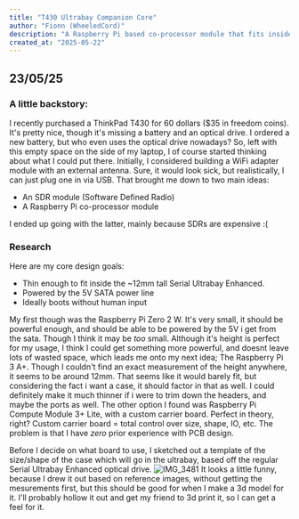 ```yaml
---
title: "T430 Ultrabay Companion Core"
author: "Fionn (WheeledCord)"
description: "A Raspberry Pi based co-processor module that fits inside the ThinkPad T430 (And hopefully similar models) Ultrabay."
created_at: "2025-05-22"
---
```


## 23/05/25
### A little backstory:

I recently purchased a ThinkPad T430 for 60 dollars ($35 in freedom coins). It's pretty nice, though it's missing a battery and an optical drive. I ordered a new battery, but who even uses the optical drive nowadays? So, left with this empty space on the side of my laptop, I of course started thinking about what I could put there. Initially, I considered building a WiFi adapter module with an external antenna. Sure, it would look sick, but realistically, I can just plug one in via USB. That brought me down to two main ideas:

- An SDR module (Software Defined Radio)
- A Raspberry Pi co-processor module

I ended up going with the latter, mainly because SDRs are expensive :(

### Research
Here are my core design goals:
- Thin enough to fit inside the ~12mm tall Serial Ultrabay Enhanced.
- Powered by the 5V SATA power line
- Ideally boots without human input

My first though was the Raspberry Pi Zero 2 W. It's very small, it should be powerful enough, and should be able to be powered by the 5V i get from the sata. Though I think it may be *too* small. Although it's height is perfect for my usage, I think I could get something more powerful, and doesnt leave lots of wasted space, which leads me onto my next idea; The Raspberry Pi 3 A+. Though I couldn't find an exact measurement of the height anywhere, it seems to be around 12mm. That seems like it would barely fit, but considering the fact i want a case, it should factor in that as well. I could definitely make it much thinner if i were to trim down the headers, and maybe the ports as well. The other option I found was Raspberry Pi Compute Module 3+ Lite, with a custom carrier board. Perfect in theory, right? Custom carrier board = total control over size, shape, IO, etc. The problem is that I have *zero* prior experience with PCB design. 

Before I decide on what board to use, I sketched out a template of the size/shape of the case which will go in the ultrabay, based off the regular Serial Ultrabay Enhanced optical drive. 
![IMG_3481](https://github.com/user-attachments/assets/9df797d9-3733-4b6c-aa58-ce4df23fb898)
It looks a little funny, because I drew it out based on reference images, without getting the mesurements first, but this should be good for when I make a 3d model for it. I'll probably hollow it out and get my friend to 3d print it, so I can get a feel for it. 
